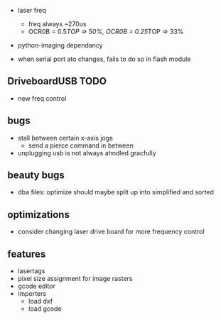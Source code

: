 
- laser freq
  - freq always ~270us
  - OCR0B = 0.5*TOP => 50%, OCR0B = 0.25*TOP => 33%

- python-imaging dependancy
- when serial port ato changes, fails to do so in flash module



DriveboardUSB TODO
------------------
- new freq control


bugs
----
- stall between certain x-axis jogs
  - send a pierce command in between
- unplugging usb is not always ahndled gracfully

beauty bugs
-----------
- dba files: optimize should maybe split up into simplified and sorted

optimizations
-------------
- consider changing laser drive board for more frequency control


features
--------
- lasertags
- pixel size assignment for image rasters
- gcode editor
- importers
  - load dxf
  - load gcode
